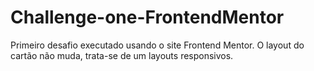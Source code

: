 # Challenge-one-FrontendMentor
Primeiro desafio executado usando o site Frontend Mentor. O layout do cartão não muda, trata-se de um layouts responsivos.
